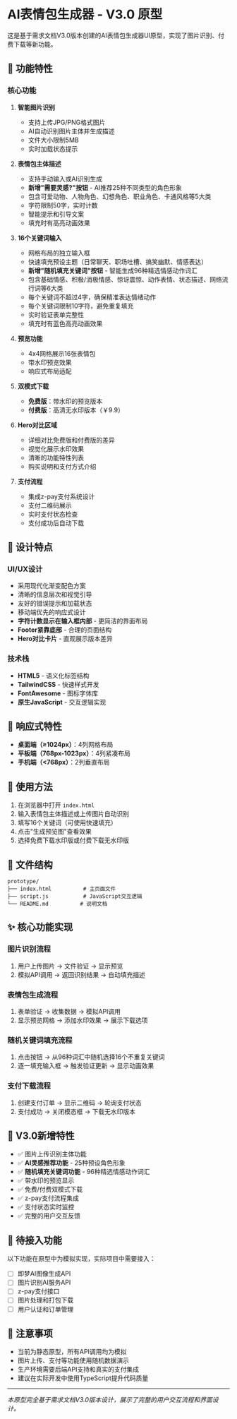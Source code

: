 # AI表情包生成器 - V3.0 原型

这是基于需求文档V3.0版本创建的AI表情包生成器UI原型，实现了图片识别、付费下载等新功能。

## 🚀 功能特性

### 核心功能

1. **智能图片识别**
   - 支持上传JPG/PNG格式图片
   - AI自动识别图片主体并生成描述
   - 文件大小限制5MB
   - 实时加载状态提示

2. **表情包主体描述**
   - 支持手动输入或AI识别生成
   - **新增"需要灵感?"按钮** - AI推荐25种不同类型的角色形象
   - 包含可爱动物、人物角色、幻想角色、职业角色、卡通风格等5大类
   - 字符限制50字，实时计数
   - 智能提示和引导文案
   - 填充时有高亮动画效果

3. **16个关键词输入**
   - 网格布局的独立输入框
   - 快速填充预设主题（日常聊天、职场吐槽、搞笑幽默、情感表达）
   - **新增"随机填充关键词"按钮** - 智能生成96种精选情感动作词汇
   - 包含基础情感、积极/消极情感、惊讶震惊、动作表情、状态描述、网络流行词等6大类
   - 每个关键词不超过4字，确保精准表达情绪动作
   - 每个关键词限制10字符，避免重复填充
   - 实时验证表单完整性
   - 填充时有蓝色高亮动画效果

4. **预览功能**
   - 4x4网格展示16张表情包
   - 带水印预览效果
   - 响应式布局适配

5. **双模式下载**
   - **免费版**：带水印的预览版本
   - **付费版**：高清无水印版本（￥9.9）

6. **Hero对比区域**
   - 详细对比免费版和付费版的差异
   - 视觉化展示水印效果
   - 清晰的功能特性列表
   - 购买说明和支付方式介绍

7. **支付流程**
   - 集成z-pay支付系统设计
   - 支付二维码展示
   - 实时支付状态检查
   - 支付成功后自动下载

## 🎨 设计特点

### UI/UX设计
- 采用现代化渐变配色方案
- 清晰的信息层次和视觉引导
- 友好的错误提示和加载状态
- 移动端优先的响应式设计
- **字符计数显示在输入框内部** - 更简洁的界面布局
- **Footer紧靠底部** - 合理的页面结构
- **Hero对比卡片** - 直观展示版本差异

### 技术栈
- **HTML5** - 语义化标签结构
- **TailwindCSS** - 快速样式开发
- **FontAwesome** - 图标字体库
- **原生JavaScript** - 交互逻辑实现

## 📱 响应式特性

- **桌面端（≥1024px）**：4列网格布局
- **平板端（768px-1023px）**：4列紧凑布局
- **手机端（<768px）**：2列垂直布局

## 🔧 使用方法

1. 在浏览器中打开 `index.html`
2. 输入表情包主体描述或上传图片自动识别
3. 填写16个关键词（可使用快速填充）
4. 点击"生成预览图"查看效果
5. 选择免费下载水印版或付费下载无水印版

## 📁 文件结构

```
prototype/
├── index.html          # 主页面文件
├── script.js           # JavaScript交互逻辑
└── README.md          # 说明文档
```

## ✨ 核心功能实现

### 图片识别流程
1. 用户上传图片 → 文件验证 → 显示预览
2. 模拟API调用 → 返回识别结果 → 自动填充描述

### 表情包生成流程
1. 表单验证 → 收集数据 → 模拟API调用
2. 显示预览网格 → 添加水印效果 → 展示下载选项

### 随机关键词填充流程
1. 点击按钮 → 从96种词汇中随机选择16个不重复关键词
2. 逐一填充输入框 → 触发验证更新 → 显示动画效果

### 支付下载流程
1. 创建支付订单 → 显示二维码 → 轮询支付状态
2. 支付成功 → 关闭模态框 → 下载无水印版本

## 🎯 V3.0新增特性

- ✅ 图片上传识别主体功能
- ✅ **AI灵感推荐功能** - 25种预设角色形象
- ✅ **随机填充关键词功能** - 96种精选情感动作词汇
- ✅ 带水印的预览显示
- ✅ 免费/付费双模式下载
- ✅ z-pay支付流程集成
- ✅ 支付状态实时监控
- ✅ 完整的用户交互反馈

## 🔮 待接入功能

以下功能在原型中为模拟实现，实际项目中需要接入：

- [ ] 即梦AI图像生成API
- [ ] 图片识别AI服务API
- [ ] z-pay支付接口
- [ ] 图片处理和打包下载
- [ ] 用户认证和订单管理

## 📝 注意事项

- 当前为静态原型，所有API调用均为模拟
- 图片上传、支付等功能使用随机数据演示
- 生产环境需要后端API支持和真实的支付集成
- 建议在实际开发中使用TypeScript提升代码质量

---

*本原型完全基于需求文档V3.0版本设计，展示了完整的用户交互流程和界面设计。*